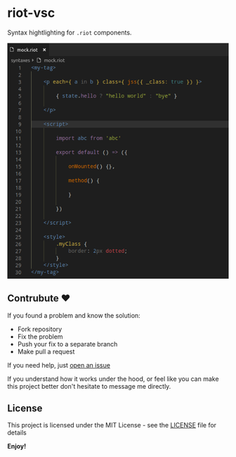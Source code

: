 # riot-vsc

Syntax hightlighting for `.riot` components.

![screenshot](https://github.com/nesterow/riot-vsc/raw/master/assets/screenshot.png)

## Contrubute ❤️

If you found a problem and know the solution:
- Fork repository
- Fix the problem
- Push your fix to a separate branch
- Make pull a request

If you need help, just [open an issue](https://github.com/nesterow/riot-vsc/issues)

If you understand how it works under the hood, or feel like you can make this project better don't hesitate to message me directly.

## License

This project is licensed under the MIT License - see the [LICENSE](https://github.com/nesterow/riot-vsc/blob/master/LICENSE) file for details

**Enjoy!**

